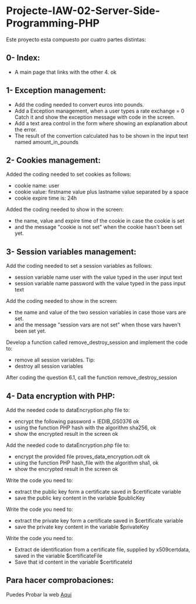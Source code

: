 # Projecte-IAW-02-Server-Side-Programming-PHP

Este proyecto esta compuesto por cuatro partes distintas:

## 0- Index:

- A main page that links with the other 4. ok

## 1- Exception management:

- Add the coding needed to convert euros into pounds.
- Add a Exception management, when a user types a rate exchange = 0 Catch it and show the exception message with code in the screen.
- Add a text area control in the form where showing an explanation about the error. 
- The result of the convertion calculated has to be shown in the input text named amount_in_pounds

## 2- Cookies management:

Added the coding needed to set cookies as follows:
- cookie name: user
- cookie value: firstname value plus lastname value separated by a space
- cookie expire time is: 24h

Added the coding needed to show in the screen:
- the name, value and expire time of the cookie in case the cookie is set
- and the message "cookie is not set" when the cookie hasn't been set yet.

## 3- Session variables management:

Add the coding needed to set a session variables as follows:
- session variable name user with the value typed in the user input text
- session variable name password with the value typed in the pass input text

Add the coding needed to show in the screen:
- the name and value of the two session variables in case those vars are set.
- and the message "session vars are not set" when those vars haven't been set yet.

Develop a function called remove_destroy_session and implement the code to:
- remove all session variables. Tip:
- destroy all session variables

After coding the question 6.1, call the function remove_destroy_session

## 4- Data encryption with PHP:

Add the needed code to dataEncryption.php file to:
- encrypt the following password = IEDIB_GS0376 ok
- using the function PHP hash with the algorithm sha256, ok
- show the encrypted result in the screen ok

Add the needed code to dataEncryption.php file to:
- encrypt the provided file proves_data_encryption.odt ok
- using the function PHP hash_file with the algorithm sha1, ok
- show the encrypted result in the screen ok

Write the code you need to:
- extract the public key form a certificate saved in $certificate variable
- save the public key content in the variable $publicKey

Write the code you need to:
- extract the private key form a certificate saved in $certificate variable
- save the private key content in the variable $privateKey

Write the code you need to:
- Extract de identification from a certificate file, supplied by x509certdata, saved in the variable $certificateFile
- Save that id content in the variable $certificateId

## Para hacer comprobaciones:

Puedes Probar la web [Aquí](https://fandoshotel.000webhostapp.com/index.html)
